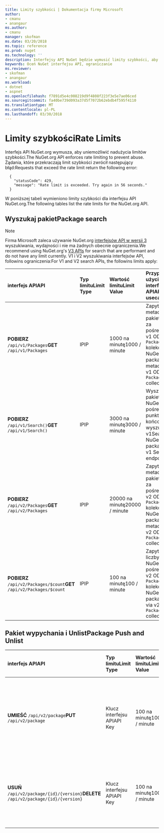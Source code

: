 ```yaml
---
title: Limity szybkości | Dokumentacja firmy Microsoft
author:
- cmanu
- anangaur
ms.author:
- cmanu
manager: skofman
ms.date: 03/20/2018
ms.topic: reference
ms.prod: nuget
ms.technology: ''
description: Interfejsy API NuGet będzie wymusić limity szybkości, aby uniemożliwić nadużycia.
keywords: Oceń NuGet interfejsu API, ograniczanie
ms.reviewer:
- skofman
- anangaur
ms.workload:
- dotnet
- aspnet
ms.openlocfilehash: f7891d5e4c008219d9f4808f223f3e5e7ae06ced
ms.sourcegitcommit: fa40be739d093a37d5f7072b62ebdb4f595f4110
ms.translationtype: MT
ms.contentlocale: pl-PL
ms.lasthandoff: 03/30/2018
---
```

# <a name="rate-limits"></a><span data-ttu-id="34a25-104">Limity szybkości</span><span class="sxs-lookup"><span data-stu-id="34a25-104">Rate Limits</span></span>

<span data-ttu-id="34a25-105">Interfejs API NuGet.org wymusza, aby uniemożliwić nadużycia limitów szybkości.</span><span class="sxs-lookup"><span data-stu-id="34a25-105">The NuGet.org API enforces rate limiting to prevent abuse.</span></span> <span data-ttu-id="34a25-106">Żądania, które przekraczają limit szybkości zwrócił następujący błąd:</span><span class="sxs-lookup"><span data-stu-id="34a25-106">Requests that exceed the rate limit return the following error:</span></span> 

  ~~~
    {
      "statusCode": 429,
      "message": "Rate limit is exceeded. Try again in 56 seconds."
    }
  ~~~

<span data-ttu-id="34a25-107">W poniższej tabeli wymieniono limity szybkości dla interfejsu API NuGet.org.</span><span class="sxs-lookup"><span data-stu-id="34a25-107">The following tables list the rate limits for the NuGet.org API.</span></span>

## <a name="package-search"></a><span data-ttu-id="34a25-108">Wyszukaj pakiet</span><span class="sxs-lookup"><span data-stu-id="34a25-108">Package search</span></span>

> [!Note]
> <span data-ttu-id="34a25-109">Firma Microsoft zaleca używanie NuGet.org [interfejsów API w wersji 3](https://docs.microsoft.com/nuget/api/search-query-service-resource) wyszukiwania, wydajności i nie ma żadnych obecnie ograniczenia.</span><span class="sxs-lookup"><span data-stu-id="34a25-109">We recommend using NuGet.org's [V3 APIs](https://docs.microsoft.com/nuget/api/search-query-service-resource) for search that are performant and do not have any limit currently.</span></span> <span data-ttu-id="34a25-110">V1 i V2 wyszukiwania interfejsów API, followins ograniczenia:</span><span class="sxs-lookup"><span data-stu-id="34a25-110">For V1 and V2 search APIs, the followins limits apply:</span></span>


| <span data-ttu-id="34a25-111">interfejs API</span><span class="sxs-lookup"><span data-stu-id="34a25-111">API</span></span> | <span data-ttu-id="34a25-112">Typ limitu</span><span class="sxs-lookup"><span data-stu-id="34a25-112">Limit Type</span></span> | <span data-ttu-id="34a25-113">Wartość limitu</span><span class="sxs-lookup"><span data-stu-id="34a25-113">Limit Value</span></span> | <span data-ttu-id="34a25-114">Przypadków użycia interfejsu API</span><span class="sxs-lookup"><span data-stu-id="34a25-114">API usecase</span></span> |
|:---|:---|:---|:---|
<span data-ttu-id="34a25-115">**POBIERZ** `/api/v1/Packages`</span><span class="sxs-lookup"><span data-stu-id="34a25-115">**GET** `/api/v1/Packages`</span></span> | <span data-ttu-id="34a25-116">IP</span><span class="sxs-lookup"><span data-stu-id="34a25-116">IP</span></span> | <span data-ttu-id="34a25-117">1000 na minutę</span><span class="sxs-lookup"><span data-stu-id="34a25-117">1000 / minute</span></span> | <span data-ttu-id="34a25-118">Zapytanie metadanych pakietu NuGet za pośrednictwem v1 OData `Packages` kolekcji</span><span class="sxs-lookup"><span data-stu-id="34a25-118">Query NuGet package metadata via v1 OData `Packages` collection</span></span> |
<span data-ttu-id="34a25-119">**POBIERZ** `/api/v1/Search()`</span><span class="sxs-lookup"><span data-stu-id="34a25-119">**GET** `/api/v1/Search()`</span></span> | <span data-ttu-id="34a25-120">IP</span><span class="sxs-lookup"><span data-stu-id="34a25-120">IP</span></span> | <span data-ttu-id="34a25-121">3000 na minutę</span><span class="sxs-lookup"><span data-stu-id="34a25-121">3000 / minute</span></span> | <span data-ttu-id="34a25-122">Wyszukaj pakietów NuGet za pośrednictwem punktu końcowego wyszukiwania v1</span><span class="sxs-lookup"><span data-stu-id="34a25-122">Search for NuGet packages via v1 Search endpoint</span></span> | 
<span data-ttu-id="34a25-123">**POBIERZ** `/api/v2/Packages`</span><span class="sxs-lookup"><span data-stu-id="34a25-123">**GET** `/api/v2/Packages`</span></span> | <span data-ttu-id="34a25-124">IP</span><span class="sxs-lookup"><span data-stu-id="34a25-124">IP</span></span> | <span data-ttu-id="34a25-125">20000 na minutę</span><span class="sxs-lookup"><span data-stu-id="34a25-125">20000 / minute</span></span> | <span data-ttu-id="34a25-126">Zapytanie metadanych pakietu NuGet za pośrednictwem v2 OData `Packages` kolekcji</span><span class="sxs-lookup"><span data-stu-id="34a25-126">Query NuGet package metadata via v2 OData `Packages` collection</span></span> | 
<span data-ttu-id="34a25-127">**POBIERZ** `/api/v2/Packages/$count`</span><span class="sxs-lookup"><span data-stu-id="34a25-127">**GET** `/api/v2/Packages/$count`</span></span> | <span data-ttu-id="34a25-128">IP</span><span class="sxs-lookup"><span data-stu-id="34a25-128">IP</span></span> | <span data-ttu-id="34a25-129">100 na minutę</span><span class="sxs-lookup"><span data-stu-id="34a25-129">100 / minute</span></span> | <span data-ttu-id="34a25-130">Zapytanie liczby pakietów NuGet za pośrednictwem v2 OData `Packages` kolekcji</span><span class="sxs-lookup"><span data-stu-id="34a25-130">Query NuGet package count via v2 OData `Packages` collection</span></span> | 

## <a name="package-push-and-unlist"></a><span data-ttu-id="34a25-131">Pakiet wypychania i Unlist</span><span class="sxs-lookup"><span data-stu-id="34a25-131">Package Push and Unlist</span></span>

| <span data-ttu-id="34a25-132">interfejs API</span><span class="sxs-lookup"><span data-stu-id="34a25-132">API</span></span> | <span data-ttu-id="34a25-133">Typ limitu</span><span class="sxs-lookup"><span data-stu-id="34a25-133">Limit Type</span></span> | <span data-ttu-id="34a25-134">Wartość limitu</span><span class="sxs-lookup"><span data-stu-id="34a25-134">Limit Value</span></span> | <span data-ttu-id="34a25-135">APU przypadków użycia</span><span class="sxs-lookup"><span data-stu-id="34a25-135">APU usecase</span></span> | 
|:---|:---|:---|:--- |
<span data-ttu-id="34a25-136">**UMIEŚĆ** `/api/v2/package`</span><span class="sxs-lookup"><span data-stu-id="34a25-136">**PUT** `/api/v2/package`</span></span> | <span data-ttu-id="34a25-137">Klucz interfejsu API</span><span class="sxs-lookup"><span data-stu-id="34a25-137">API Key</span></span> | <span data-ttu-id="34a25-138">100 na minutę</span><span class="sxs-lookup"><span data-stu-id="34a25-138">100 / minute</span></span> | <span data-ttu-id="34a25-139">Przekaż nowy pakiet NuGet (wersja) za pośrednictwem punktu końcowego wypychania v2</span><span class="sxs-lookup"><span data-stu-id="34a25-139">Upload a new NuGet package (version) via v2 push endpoint</span></span> 
<span data-ttu-id="34a25-140">**USUŃ** `/api/v2/package/{id}/{version}`</span><span class="sxs-lookup"><span data-stu-id="34a25-140">**DELETE** `/api/v2/package/{id}/{version}`</span></span> | <span data-ttu-id="34a25-141">Klucz interfejsu API</span><span class="sxs-lookup"><span data-stu-id="34a25-141">API Key</span></span> | <span data-ttu-id="34a25-142">100 na minutę</span><span class="sxs-lookup"><span data-stu-id="34a25-142">100 / minute</span></span> | <span data-ttu-id="34a25-143">Unlist pakietu NuGet (wersja) za pośrednictwem punktu końcowego v2</span><span class="sxs-lookup"><span data-stu-id="34a25-143">Unlist a NuGet package (version) via v2 endpoint</span></span> 
